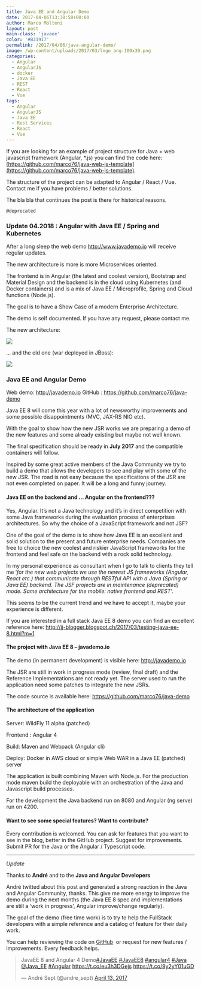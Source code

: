 ```yaml
---
title: Java EE and Angular Demo
date: 2017-04-06T13:38:58+00:00
author: Marco Molteni
layout: post
main-class: 'javaee'
color: '#B31917'
permalink: /2017/04/06/java-angular-demo/
image: /wp-content/uploads/2017/03/logo_ang-100x39.png
categories:
  - Angular
  - AngularJS
  - docker
  - Java EE
  - REST
  - React
  - Vue
tags:
  - Angular
  - AngularJS
  - Java EE
  - Rest Services
  - React
  - Vue
---
```


If you are looking for an example of project structure for Java + web javascript framework (Angular, *.js) you can find the code here:
[https://github.com/marco76/java-web-js-template](https://github.com/marco76/java-web-js-template).

The structure of the project can be adapted to Angular / React / Vue. Contact me if you have problems / better solutions.

The bla bla that continues the post is there for historical reasons.

`@deprecated`
### Update 04.2018 : Angular with Java EE / Spring and Kubernetes

After a long sleep the web demo <http://www.javademo.io> will receive regular updates.

The new architecture is more is more Microservices oriented.

The frontend is in Angular (the latest and coolest version), Bootstrap and Material Design and the backend is in the cloud using Kubernetes (and Docker containers) and is a mix of Java EE / Microprofile, Spring and Cloud functions (Node.js).

The goal is to have a Show Case of a modern Enterprise Architecture.

The demo is self documented. If you have any request, please contact me.

The new architecture:

<img src="https://storage.googleapis.com/javademo-166015.appspot.com/img/current.png" />

... and the old one (war deployed in JBoss):

<img src="https://storage.googleapis.com/javademo-166015.appspot.com/img/previous.png" />

### Java EE and Angular Demo

Web demo: <http://javademo.io> GitHub : <https://github.com/marco76/java-demo>

Java EE 8 will come this year with a lot of newsworthy improvements and some possible disappointments (MVC, JAX-RS NIO etc).

With the goal to show how the new JSR works we are preparing a demo of the new features and some already existing but maybe not well known.

The final specification should be ready in **July 2017** and the compatible containers will follow.

Inspired by some great active members of the Java Community we try to build a demo that allows the developers to see and play with some of the new JSR. The road is not easy because the specifications of the JSR are not even completed on paper. It will be a long and funny journey.

#### Java EE on the backend and &#8230; Angular on the frontend???

Yes, Angular. It&#8217;s not a Java technology and it&#8217;s in direct competition with some Java frameworks during the evaluation process of enterprises architectures. So why the choice of a JavaScript framework and not JSF?

One of the goal of the demo is to show how Java EE is an excellent and solid solution to the present and future enterprise needs. Companies are free to choice the new coolest and riskier JavaScript frameworks for the frontend and feel safe on the backend with a rock solid technology.

In my personal experience as consultant when I go to talk to clients they tell me &#8216;_for the new web projects we use the newest JS frameworks (Angular, React etc.) that communicate through RESTful API with a Java (Spring or Java EE) backend. The JSF projects are in maintenance (deprecated) mode. Same architecture for the mobile: native frontend and REST_&#8216;.

This seems to be the current trend and we have to accept it, maybe your experience is different.

If you are interested in a full stack Java EE 8 demo you can find an excellent reference here: <http://jj-blogger.blogspot.ch/2017/03/testing-java-ee-8.html?m=1>

#### The project with Java EE 8 &#8211; javademo.io

The demo (in permanent development) is visible here: <http://javademo.io>

The JSR are still in work in progress mode (review, final draft) and the Reference Implementations are not ready yet. The server used to run the application need some patches to integrate the new JSRs.

The code source is available here: <https://github.com/marco76/java-demo>

#### The architecture of the application

Server: WildFly 11 alpha (patched)

Frontend : Angular 4

Build: Maven and Webpack (Angular cli)

Deploy: Docker in AWS cloud or simple Web WAR in a Java EE (patched) server

The application is built combining Maven with Node.js. For the production mode maven build the deployable with an orchestration of the Java and Javascript build processes.

For the development the Java backend run on 8080 and Angular (ng serve) run on 4200.

#### Want to see some special features? Want to contribute?

Every contribution is welcomed. You can ask for features that you want to see in the blog, better in the GitHub project. Suggest for improvements. Submit PR for the Java or the Angular / Typescript code.

* * *

_Update_
  
Thanks to **André** and to the **Java and Angular Developers**

André twitted about this post and generated a strong reaction in the Java and Angular Community, thanks. This give me more energy to improve the demo during the next months (the Java EE 8 spec and implementations are still a &#8216;work in progress&#8217;, Angular improve/change regularly).

The goal of the demo (free time work) is to try to help the FullStack developers with a simple reference and a catalog of feature for their daily work.

You can help reviewing the code on [GitHub](https://github.com/marco76/java-demo)  or request for new features / improvements. Every feedback helps.

<blockquote class="twitter-tweet" data-width="500">
  <p lang="pt" dir="ltr">
    JavaEE 8 and Angular 4 Demo<a href="https://twitter.com/hashtag/JavaEE?src=hash">#JavaEE</a> <a href="https://twitter.com/hashtag/JavaEE8?src=hash">#JavaEE8</a> <a href="https://twitter.com/hashtag/angular4?src=hash">#angular4</a> <a href="https://twitter.com/hashtag/Java?src=hash">#Java</a> <a href="https://twitter.com/Java_EE">@Java_EE</a> <a href="https://twitter.com/hashtag/Angular?src=hash">#Angular</a> <a href="https://t.co/eu3h3DGejs">https://t.co/eu3h3DGejs</a> <a href="https://t.co/9y2yY01uGD">https://t.co/9y2yY01uGD</a>
  </p>
  
  <p>
    &mdash; André Sept (@andre_sept) <a href="https://twitter.com/andre_sept/status/852582411762270210">April 13, 2017</a>
  </p>
</blockquote>